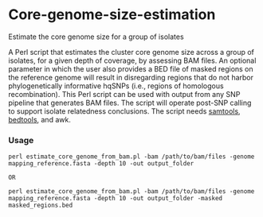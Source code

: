 # Core-genome-size-estimation
Estimate the core genome size for a group of isolates 

A Perl script that estimates the cluster core genome size across a group of isolates, for a given depth of coverage, by assessing BAM files. An optional parameter in which the user also provides a BED file of masked regions on the reference genome will result in disregarding regions that do not harbor phylogenetically informative hqSNPs (i.e., regions of homologous recombination). This Perl script can be used with output from any SNP pipeline that generates BAM files. The script will operate post-SNP calling to support isolate relatedness conclusions. The script needs [samtools](https://github.com/samtools/), [bedtools](http://bedtools.readthedocs.io/en/latest/), and awk.

### Usage
    perl estimate_core_genome_from_bam.pl -bam /path/to/bam/files -genome mapping_reference.fasta -depth 10 -out output_folder
    
    OR
    
    perl estimate_core_genome_from_bam.pl -bam /path/to/bam/files -genome mapping_reference.fasta -depth 10 -out output_folder -masked masked_regions.bed 

